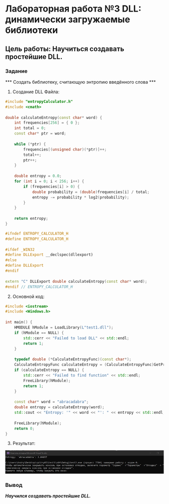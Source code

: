 # Лабораторная работа №3 DLL: динамически загружаемые библиотеки #

## Цель работы: Научиться создавать простейшие DLL. ##

### Задание ###

*** Создать библиотеку, считающую энтропию введённого слова ***

1. Создание DLL Файла: 
```c++
#include "entropyCalculator.h"
#include <cmath>

double calculateEntropy(const char* word) {
    int frequencies[256] = { 0 };
    int total = 0;
    const char* ptr = word;

    while (*ptr) {
        frequencies[(unsigned char)(*ptr)]++;
        total++;
        ptr++;
    }

    double entropy = 0.0;
    for (int i = 0; i < 256; i++) {
        if (frequencies[i] > 0) {
            double probability = (double)frequencies[i] / total;
            entropy -= probability * log2(probability);
        }
    }

    return entropy;
}
```


 
```c++
#ifndef ENTROPY_CALCULATOR_H
#define ENTROPY_CALCULATOR_H

#ifdef _WIN32
#define DLLExport __declspec(dllexport)
#else
#define DLLExport
#endif

extern "C" DLLExport double calculateEntropy(const char* word); 
#endif // ENTROPY_CALCULATOR_H
  ```

2. Основной код:

```c++
#include <iostream>
#include <Windows.h>

int main() {
    HMODULE hModule = LoadLibrary(L"test1.dll");
    if (hModule == NULL) {
        std::cerr << "Failed to load DLL" << std::endl;
        return 1;
    }

    typedef double (*CalculateEntropyFunc)(const char*);
    CalculateEntropyFunc calculateEntropy = (CalculateEntropyFunc)GetProcAddress(hModule, "calculateEntropy");
    if (calculateEntropy == NULL) {
        std::cerr << "Failed to find function" << std::endl;
        FreeLibrary(hModule);
        return 1;
    }

    const char* word = "abracadabra";
    double entropy = calculateEntropy(word);
    std::cout << "Entropy: '" << word << "': " << entropy << std::endl;

    FreeLibrary(hModule);
    return 0;
}
```

3. Результат:

![1.jpg](images/1.jpg)

### Вывод ###

***Научился создавать простейшие DLL.***
